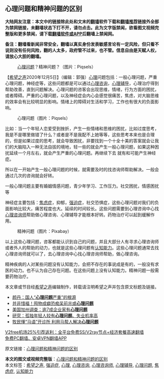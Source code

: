  <h2>心理问题和精神问题的区别</h2> <p class="notice"><b>大陆网友注意：本文中的链接除此处和文末的<a href="https://github.com/bannedbook/fanqiang" >翻墙</a>软件下载和<a href="https://github.com/killgcd/justmysocks/blob/master/README.md">翻墙推荐</a>链接外全部为禁网链接，未翻墙状态下打不开，请勿点击。此为文字版禁闻，欲看图文视频完整版和更多禁闻，请下载<a href="https://github.com/bannedbook/fanqiang">翻墙软件或APP</a>后翻墙上禁闻网。</p><p>备注：翻墙看新闻非常安全，翻墙以真实身份发表敏感言论有一定风险，但只看不说则没有任何风险，翻的人太多，政府管不过来，也不管。信息自由是天赋人权，请放心大胆的翻墙。</b></p>  <div class="entry"> <figure><figcaption><a href="https://www.bannedbook.org/bnews/tag/%E5%BF%83%E7%90%86%E9%97%AE%E9%A2%98/" class="st_tag internal_tag" rel="tag" title="标签 心理问题 下的日志">心理问题</a>？精神问题？（图片：Piqsels）</figcaption></figure> <p>【<span class='wp_keywordlink_affiliate'><a href="https://www.soundofhope.org" title="希望之声" target="_blank">希望之声</a></span>2020年12月5日】（编辑：郭强）<a href="https://www.bannedbook.org/bnews/tag/%E5%BF%83%E7%90%86/" class="st_tag internal_tag" rel="tag" title="标签 心理 下的日志">心理</a>问题包括：一般心理问题，严重心理问题，神经症等，这些问题都是可以通过<a href="https://www.bannedbook.org/bnews/tag/%e5%bf%83%e7%90%86%e5%92%a8%e8%af%a2/" class="st_tag internal_tag" rel="tag" title="标签 心理咨询 下的日志">心理咨询</a>，<a href="https://www.bannedbook.org/bnews/tag/%E5%BF%83%E7%90%86%E8%BE%85%E5%AF%BC/" class="st_tag internal_tag" rel="tag" title="标签 心理辅导 下的日志">心理辅导</a>，心理治疗得到帮助改善，直到问题解决。心理问题的咨客会出现思维，情绪，行为方面的困扰，或者障碍。严重的心理问题，以及神经症会内心会感觉很痛苦，焦虑，对大脑思维的效率会有比较明显的影响。情绪上的障碍对生活和学习，工作也有很大的负面影响。</p> <figure><figcaption>心理问题（图片：Piqsels）</figcaption></figure> <p>比如：当一个年轻人恋爱受到挫折，产生一些情绪和思维的困扰，比如过度思考，我是不是哪里做错了什么？或者是不是我配不上她等等，这些思考本来也是合理的，但是如果过度的思考，就会导致困扰，非要找到一个十全十美的答案就会让我们的大脑陷入一种无法自拔的境地，轻一些的就会产生一般心理问题，如果这种困扰延续一个月左右，就会产生严重的心理问题。再继续下去 就有和可能产生神经症。</p> <p>所以在一开始产生一般心理问题的时候，就需要及时的找咨询师帮助解决。一般会通过几次的咨询就会好转。</p>  <p>一般心理问题主要有婚姻情感问题，青少年学习、工作压力。社交困扰，情感困扰等</p> <p>神经症主要包括：<a href="https://www.bannedbook.org/bnews/tag/%e7%84%a6%e8%99%91%e7%97%87/" class="st_tag internal_tag" rel="tag" title="标签 焦虑症 下的日志">焦虑症</a>，抑郁，<a href="https://www.bannedbook.org/bnews/tag/%E5%BC%BA%E8%BF%AB%E7%97%87/" class="st_tag internal_tag" rel="tag" title="标签 强迫症 下的日志">强迫症</a>，社交恐惧症，这些心理问题对我们的负面影响比较大，痛苦程度也大。延续的时间较长。这些问题需要到心理咨询中心找<a href="https://www.bannedbook.org/bnews/tag/%e5%bf%83%e7%90%86%e5%92%a8%e8%af%a2%e5%b8%88/" class="st_tag internal_tag" rel="tag" title="标签 心理咨询师 下的日志">心理咨询师</a>帮助做心理咨询、心理辅导才能根本好转。药物治疗可以起到缓解作用。</p> <figure><figcaption>精神问题（图片：Pixabay）</figcaption></figure> <p>以上这些心理问题，咨客都能认识到自己的问题，并且大部分人有寻求心理咨询师或者外人的帮助的动力，也就是这些心理问题有<a href="https://www.bannedbook.org/bnews/tag/%E8%AE%A4%E7%9F%A5%E8%83%BD%E5%8A%9B/" class="st_tag internal_tag" rel="tag" title="标签 认知能力 下的日志">认知能力</a>。这些心理问题通常去找心理咨询师就可以了，去心理咨询中心找心理咨询师帮助，做心理咨询。</p>  <p>精神疾病的人对某些问题没有认知能力，会把不存在的事说成是有的，一般没有求医的动力。也不认为自己存在问题。在这些问题上没有认知能力。精神问题一般需要药物治疗。</p> <p>本文章或节目经<a href="https://www.bannedbook.org/bnews/tag/%e5%b8%8c%e6%9c%9b%e4%b9%8b%e5%a3%b0/" class="st_tag internal_tag" rel="tag" title="标签 希望之声 下的日志">希望之声</a>编辑制作，转载请注明希望之声并包含原文标题及链接。</p> <ul class='op-related-articles' title='相关阅读'> <li><a href='https://www.bannedbook.org/bnews/comments/20190227/1088334.html' target='_blank'>颜丹：国人“<b>心理问题</b>严重”的根源</a></li> <li><a href='https://www.bannedbook.org/bnews/health/20180902/992689.html' target='_blank'>并非惜福！囤物成癖恐痴呆前兆或<b>心理问题</b></a></li> <li><a href='https://www.bannedbook.org/bnews/cnnews/20180810/983745.html' target='_blank'>美国加州调查：逾7成企业家有<b>心理问题</b></a></li> <li><a href='https://www.bannedbook.org/bnews/cnnews/20180702/965803.html' target='_blank'>研究：孤独年轻人较有<b>心理问题</b>、失业机率高</a></li> <li><a href='https://www.bannedbook.org/bnews/funmedia/20180529/949804.html' target='_blank'>牧民懂“马语”开诊所 利用马帮人解决<b>心理问题</b></a></li> </ul> <p class="texttj"> <a href="https://github.com/bannedbook/fanqiang/wiki/V2ray%E6%9C%BA%E5%9C%BA" target="_blank">V2free机场25%引荐返利：全平台免费SS/V2ray节点+经济套餐高速翻墙</a><br/> <a href="https://github.com/bannedbook/fanqiang/wiki/%E7%A6%81%E9%97%BB%E7%BD%91%E5%AE%89%E5%8D%93%E7%BF%BB%E5%A2%99%E6%96%B0%E9%97%BBAPP" target="_blank">免费PC翻墙、安卓VPN翻墙APP</a></p><p>原文链接：<a class="src_link"  href="https://www.soundofhope.org/post/450028" target="_blank">心理问题和精神问题的区别</a></p> <a name='sharetosocial'></a>       <div><b>本文的图文或视频完整版</b>：<a href='https://www.bannedbook.org/bnews/comments/20201205/1442648.html'>心理问题和精神问题的区别</a></div>  </div><!--END ENTRY--> <div class="postfooter"> <div>本文标签：<a href="https://www.bannedbook.org/bnews/tag/%e5%b8%8c%e6%9c%9b%e4%b9%8b%e5%a3%b0/" rel="tag">希望之声</a>, <a href="https://www.bannedbook.org/bnews/tag/%E5%BC%BA%E8%BF%AB%E7%97%87/" rel="tag">强迫症</a>, <a href="https://www.bannedbook.org/bnews/tag/%E5%BF%83%E7%90%86/" rel="tag">心理</a>, <a href="https://www.bannedbook.org/bnews/tag/%e5%bf%83%e7%90%86%e5%92%a8%e8%af%a2/" rel="tag">心理咨询</a>, <a href="https://www.bannedbook.org/bnews/tag/%e5%bf%83%e7%90%86%e5%92%a8%e8%af%a2%e5%b8%88/" rel="tag">心理咨询师</a>, <a href="https://www.bannedbook.org/bnews/tag/%E5%BF%83%E7%90%86%E8%BE%85%E5%AF%BC/" rel="tag">心理辅导</a>, <a href="https://www.bannedbook.org/bnews/tag/%E5%BF%83%E7%90%86%E9%97%AE%E9%A2%98/" rel="tag">心理问题</a>, <a href="https://www.bannedbook.org/bnews/tag/%e7%84%a6%e8%99%91%e7%97%87/" rel="tag">焦虑症</a>, <a href="https://www.bannedbook.org/bnews/tag/%E8%AE%A4%E7%9F%A5%E8%83%BD%E5%8A%9B/" rel="tag">认知能力</a></div>  </div><!--END POSTFOOTER--> 